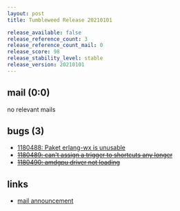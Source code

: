 ```yaml
---
layout: post
title: Tumbleweed Release 20210101

release_available: false
release_reference_count: 3
release_reference_count_mail: 0
release_score: 98
release_stability_level: stable
release_version: 20210101
---
```


## mail (0:0)

no relevant mails

## bugs (3)

<!--more-->

- [1180488: Paket erlang-wx is unusable](https://bugzilla.opensuse.org/show_bug.cgi?id=1180488)
- ~~[1180489: can't assign a trigger to shortcuts any longer](https://bugzilla.opensuse.org/show_bug.cgi?id=1180489)~~
- ~~[1180490: amdgpu driver not loading](https://bugzilla.opensuse.org/show_bug.cgi?id=1180490)~~



## links

- [mail announcement](https://github.com/boombatower/tumbleweed-review/issues/10)

